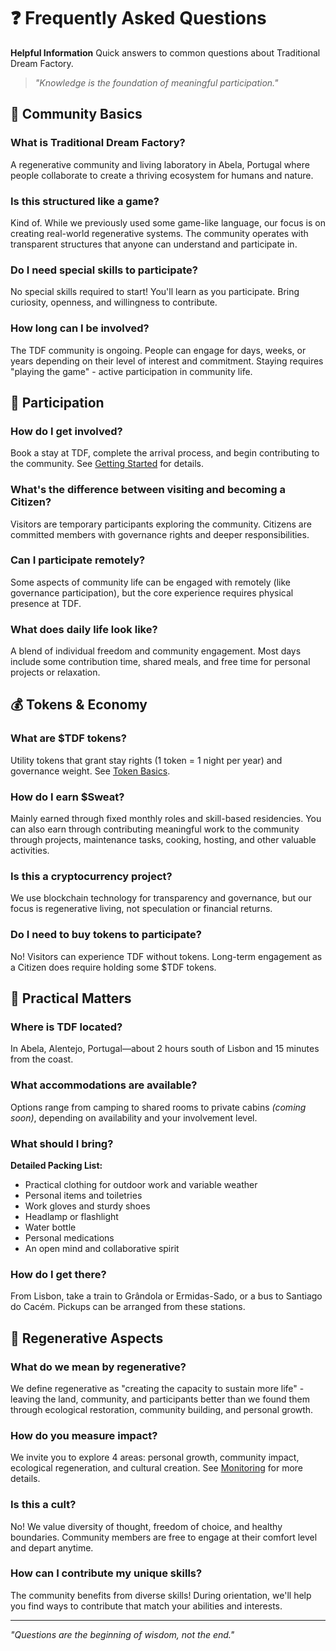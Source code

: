 # ❓ Frequently Asked Questions

**Helpful Information** Quick answers to common questions about Traditional Dream Factory.

> *"Knowledge is the foundation of meaningful participation."*

## 🌱 Community Basics

### What is Traditional Dream Factory?
A regenerative community and living laboratory in Abela, Portugal where people collaborate to create a thriving ecosystem for humans and nature.

### Is this structured like a game?
Kind of. While we previously used some game-like language, our focus is on creating real-world regenerative systems. The community operates with transparent structures that anyone can understand and participate in.

### Do I need special skills to participate?
No special skills required to start! You'll learn as you participate. Bring curiosity, openness, and willingness to contribute.

### How long can I be involved?
The TDF community is ongoing. People can engage for days, weeks, or years depending on their level of interest and commitment. Staying requires "playing the game" - active participation in community life.

## 🔄 Participation

### How do I get involved?
Book a stay at TDF, complete the arrival process, and begin contributing to the community. See [Getting Started](getting_started.md) for details.

### What's the difference between visiting and becoming a Citizen?
Visitors are temporary participants exploring the community. Citizens are committed members with governance rights and deeper responsibilities.

### Can I participate remotely?
Some aspects of community life can be engaged with remotely (like governance participation), but the core experience requires physical presence at TDF.

### What does daily life look like?
A blend of individual freedom and community engagement. Most days include some contribution time, shared meals, and free time for personal projects or relaxation.

## 💰 Tokens & Economy

### What are $TDF tokens?
Utility tokens that grant stay rights (1 token = 1 night per year) and governance weight. See [Token Basics](../05_token-economy/token_basics.md).

### How do I earn $Sweat?
Mainly earned through fixed monthly roles and skill-based residencies. You can also earn through contributing meaningful work to the community through projects, maintenance tasks, cooking, hosting, and other valuable activities.

### Is this a cryptocurrency project?
We use blockchain technology for transparency and governance, but our focus is regenerative living, not speculation or financial returns.

### Do I need to buy tokens to participate?
No! Visitors can experience TDF without tokens. Long-term engagement as a Citizen does require holding some $TDF tokens.

## 🏡 Practical Matters

### Where is TDF located?
In Abela, Alentejo, Portugal—about 2 hours south of Lisbon and 15 minutes from the coast.

### What accommodations are available?
Options range from camping to shared rooms to private cabins *(coming soon)*, depending on availability and your involvement level.

### What should I bring?
**Detailed Packing List:**
- Practical clothing for outdoor work and variable weather
- Personal items and toiletries
- Work gloves and sturdy shoes
- Headlamp or flashlight
- Water bottle
- Personal medications
- An open mind and collaborative spirit

### How do I get there?
From Lisbon, take a train to Grândola or Ermidas-Sado, or a bus to Santiago do Cacém. Pickups can be arranged from these stations.

## 🌱 Regenerative Aspects

### What do we mean by regenerative?
We define regenerative as "creating the capacity to sustain more life" - leaving the land, community, and participants better than we found them through ecological restoration, community building, and personal growth.

### How do you measure impact?
We invite you to explore 4 areas: personal growth, community impact, ecological regeneration, and cultural creation. See [Monitoring](../07_land-stewardship/monitoring.md) for more details.

### Is this a cult?
No! We value diversity of thought, freedom of choice, and healthy boundaries. Community members are free to engage at their comfort level and depart anytime.

### How can I contribute my unique skills?
The community benefits from diverse skills! During orientation, we'll help you find ways to contribute that match your abilities and interests.

---

*"Questions are the beginning of wisdom, not the end."*
